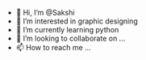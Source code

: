 - 👋 Hi, I’m @Sakshi
- 👀 I’m interested in graphic designing
- 🌱 I’m currently learning python
- 💞️ I’m looking to collaborate on ...
- 📫 How to reach me ...

<!---
Sakjoon/Sakjoon is a ✨ special ✨ repository because its `README.md` (this file) appears on your GitHub profile.
You can click the Preview link to take a look at your changes.
--->
